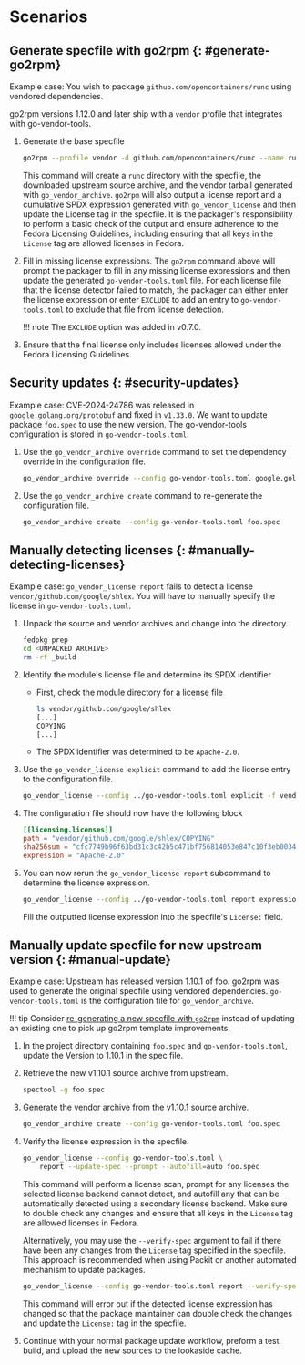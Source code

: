 <!--
Copyright (C) 2024 Maxwell G <maxwell@gtmx.me>
SPDX-License-Identifier: MIT
-->

<!--- pyml disable-num-lines 111 code-block-style-->

# Scenarios

## Generate specfile with go2rpm {: #generate-go2rpm}

Example case: You wish to package `github.com/opencontainers/runc` using
vendored dependencies.

go2rpm versions 1.12.0 and later ship with a `vendor` profile that integrates
with go-vendor-tools.

1. Generate the base specfile

    ```bash
    go2rpm --profile vendor -d github.com/opencontainers/runc --name runc
    ```

    This command will create a `runc` directory with the specfile, the
    downloaded upstream source archive, and the vendor tarball generated with
    `go_vendor_archive`.
    `go2rpm` will also output a license report and a cumulative SPDX expression
    generated with `go_vendor_license` and then update the License tag in the specfile.
    It is the packager's responsibility to perform a basic check of the output
    and ensure adherence to the Fedora Licensing Guidelines,
    including ensuring that all keys in the `License` tag are allowed licenses
    in Fedora.

1. Fill in missing license expressions.
    The `go2rpm` command above will prompt the packager to fill in any missing
    license expressions and then update the generated `go-vendor-tools.toml` file.
    For each license file that the license detector failed to match,
    the packager can either enter the license expression or enter `EXCLUDE` to
    add an entry to `go-vendor-tools.toml` to exclude that file from license
    detection.

    !!! note
        The `EXCLUDE` option was added in v0.7.0.

1. Ensure that the final license only includes licenses allowed under the Fedora
   Licensing Guidelines.

## Security updates {: #security-updates}

Example case: CVE-2024-24786 was released in `google.golang.org/protobuf` and
fixed in `v1.33.0`. We want to update package `foo.spec` to use the new
version. The go-vendor-tools configuration is stored in `go-vendor-tools.toml`.

1. Use the `go_vendor_archive override` command to set the dependency override
    in the configuration file.

    ```bash
    go_vendor_archive override --config go-vendor-tools.toml google.golang.org/protobuf v1.33.0
    ```

1. Use the `go_vendor_archive create` command to re-generate the configuration file.

    ```bash
    go_vendor_archive create --config go-vendor-tools.toml foo.spec
    ```

## Manually detecting licenses {: #manually-detecting-licenses}

Example case: `go_vendor_license report` fails to detect a license
`vendor/github.com/google/shlex`. You will have to manually specify the license
in `go-vendor-tools.toml`.

1. Unpack the source and vendor archives and change into the directory.

    ```bash
    fedpkg prep
    cd <UNPACKED ARCHIVE>
    rm -rf _build
    ```

1. Identify the module's license file and determine its SPDX identifier

    - First, check the module directory for a license file

        ```bash
        ls vendor/github.com/google/shlex
        [...]
        COPYING
        [...]
        ```

    - The SPDX identifier was determined to be `Apache-2.0`.

1. Use the `go_vendor_license explicit` command to add the license entry to the
    configuration file.

    ```bash
    go_vendor_license --config ../go-vendor-tools.toml explicit -f vendor/github.com/google/shlex/COPYING Apache-2.0
    ```

1. The configuration file should now have the following block

    ```toml
    [[licensing.licenses]]
    path = "vendor/github.com/google/shlex/COPYING"
    sha256sum = "cfc7749b96f63bd31c3c42b5c471bf756814053e847c10f3eb003417bc523d30"
    expression = "Apache-2.0"
    ```

1. You can now rerun the `go_vendor_license report` subcommand to determine the
    license expression.

    ```bash
    go_vendor_license --config ../go-vendor-tools.toml report expression
    ```

    Fill the outputted license expression into the specfile's `License:` field.

## Manually update specfile for new upstream version {: #manual-update}

Example case: Upstream has released version 1.10.1 of foo.
go2rpm was used to generate the original specfile using vendored dependencies.
`go-vendor-tools.toml` is the configuration file for `go_vendor_archive`.

!!! tip
    Consider [re-generating a new specfile with `go2rpm`](#generate-go2rpm)
    instead of updating an existing one to pick up go2rpm template
    improvements.

1. In the project directory containing `foo.spec` and `go-vendor-tools.toml`,
    update the Version to 1.10.1 in the spec file.

1. Retrieve the new v1.10.1 source archive from upstream.

    ```bash
    spectool -g foo.spec
    ```

1. Generate the vendor archive from the v1.10.1 source archive.

    ```bash
    go_vendor_archive create --config go-vendor-tools.toml foo.spec
    ```

1. Verify the license expression in the specfile.

    ```bash
    go_vendor_license --config go-vendor-tools.toml \
        report --update-spec --prompt --autofill=auto foo.spec 
    ```

    This command will perform a license scan, prompt for any licenses the
    selected license backend cannot detect, and autofill any that can be
    automatically detected using a secondary license backend.
    Make sure to double check any changes and ensure that all keys in the
    `License` tag are allowed licenses in Fedora.

    Alternatively, you may use the `--verify-spec` argument to fail
    if there have been any changes from the `License` tag specified in the
    specfile.
    This approach is recommended when using Packit or another automated
    mechanism to update packages.

    ```bash
    go_vendor_license --config go-vendor-tools.toml report --verify-spec foo.spec
    ```

    This command will error out if the detected license expression has changed
    so that the package maintainer can double check the changes and update the
    `License:` tag in the specfile.

1. Continue with your normal package update workflow, preform a test build, and
   upload the new sources to the lookaside cache.
